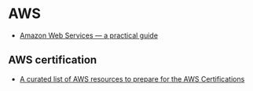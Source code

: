 # AWS
* [Amazon Web Services — a practical guide](https://github.com/open-guides/og-aws)
## AWS certification
* [A curated list of AWS resources to prepare for the AWS Certifications](https://gist.github.com/leonardofed/bbf6459ad154ad5215d354f3825435dc)
